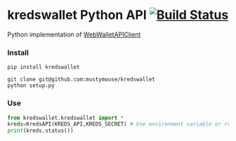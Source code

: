 # kredswallet Python API [![Build Status](https://travis-ci.org/MustyMouse/kredswallet.svg?branch=master)](https://travis-ci.org/MustyMouse/kredswallet)
Python implementation of [WebWalletAPIClient](https://kredswallet.com/wallet/apidocs)

### Install
`pip install kredswallet`

```
git clone git@github.com:mustymouse/kredswallet
python setup.py
```

### Use
```python
from kredswallet.kredswallet import *
kreds=KredsAPI(KREDS_API,KREDS_SECRET) # Use environment variable or replace with your key and secret
print(kreds.status())
```
